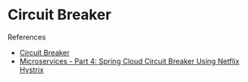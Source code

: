 # Circuit Breaker

References

- [Circuit Breaker](https://docs.spring.io/spring-cloud-circuitbreaker/docs/2.0.0/reference/html/)
- [Microservices - Part 4: Spring Cloud Circuit Breaker Using Netflix Hystrix](https://dzone.com/articles/microservices-part-4-spring-cloud-circuit-breaker)